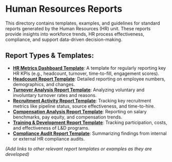 # Human Resources Reports

This directory contains templates, examples, and guidelines for standard reports generated by the Human Resources (HR) unit. These reports provide insights into workforce trends, HR process effectiveness, compliance, and support data-driven decision-making.

## Report Types & Templates:

*   [**HR Metrics Dashboard Template**](./HRMetricsDashboardTemplate.md): A template for regularly reporting key HR KPIs (e.g., headcount, turnover, time-to-fill, engagement scores).
*   [**Headcount Report Template**](./HeadcountReportTemplate.md): Detailed reporting on employee numbers, demographics, and changes.
*   [**Turnover Analysis Report Template**](./TurnoverAnalysisReportTemplate.md): Analyzing voluntary and involuntary turnover rates and reasons.
*   [**Recruitment Activity Report Template**](./RecruitmentActivityReportTemplate.md): Tracking key recruitment metrics like pipeline status, source effectiveness, and time-to-hire.
*   [**Compensation Analysis Report Template**](./CompensationAnalysisReportTemplate.md): Reporting on salary benchmarks, pay equity, and compensation trends.
*   [**Training & Development Report Template**](./TrainingDevelopmentReportTemplate.md): Tracking participation, costs, and effectiveness of L&D programs.
*   [**Compliance Audit Report Template**](./ComplianceAuditReportTemplate.md): Summarizing findings from internal or external HR compliance audits.

*(Add links to other relevant report templates or examples as they are developed)* 